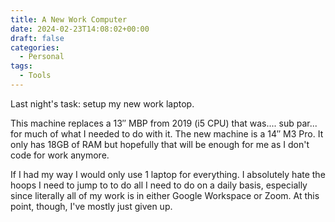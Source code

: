 ```yaml
---
title: A New Work Computer
date: 2024-02-23T14:08:02+00:00
draft: false
categories:
  - Personal
tags:
  - Tools
---
```


Last night's task: setup my new work laptop.

This machine replaces a 13&#8243; MBP from 2019 (i5 CPU) that was.... sub par... for much of what I needed to do with it. The new machine is a 14&#8243; M3 Pro. It only has 18GB of RAM but hopefully that will be enough for me as I don't code for work anymore.

If I had my way I would only use 1 laptop for everything. I absolutely hate the hoops I need to jump to to do all I need to do on a daily basis, especially since literally all of my work is in either Google Workspace or Zoom. At this point, though, I've mostly just given up.